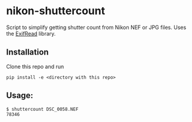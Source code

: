 # nikon-shuttercount

Script to simplify getting shutter count from Nikon NEF or JPG files. Uses the [ExifRead](https://github.com/ianare/exif-py) library.

## Installation

Clone this repo and run 

    pip install -e <directory with this repo>
    
## Usage:

    $ shuttercount DSC_0058.NEF
    78346
    
